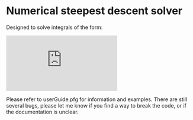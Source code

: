 # Numerical steepest descent solver

Designed to solve integrals of the form:

![equation](http://latex.codecogs.com/gif.latex?%5Cint_%5Cgamma%20f%28z%29%5Cmathrm%7Be%7D%5E%7B%5Cmathrm%7Bi%7D%5Comega%20g%28z%29%7D%5Cmathrm%7Bd%7Dz)

Please refer to userGuide.pfg for information and examples. There are still several bugs, please let me know if you find a way to break the code, or if the documentation is unclear.
